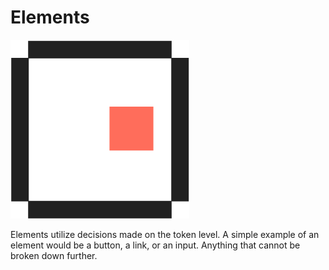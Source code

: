 # Elements

![representation](../../readme_assets/element.svg)

Elements utilize decisions made on the token level. A simple example of an element would be a button, a link, or an input. Anything that cannot be broken down further.
